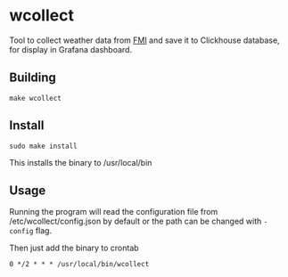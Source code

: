 # wcollect

Tool to collect weather data from [FMI](https://www.ilmatieteenlaitos.fi/latauspalvelun-pikaohje) and save it to Clickhouse database, for display in Grafana dashboard.

## Building

```
make wcollect
```

## Install

```
sudo make install
```

This installs the binary to /usr/local/bin

## Usage

Running the program will read the configuration file from /etc/wcollect/config.json by default or the path can be changed with `-config` flag.

Then just add the binary to crontab 

```
0 */2 * * * /usr/local/bin/wcollect
```